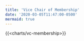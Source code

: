 ```yaml
---
title: 'Vice Chair of Membership'
date: '2020-03-05T11:47:00-0500'
mermaid: true
---
```


{{<charts/vc-membership>}}
